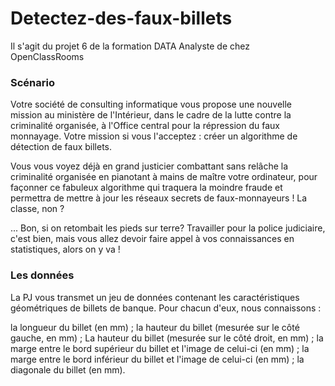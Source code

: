 # Detectez-des-faux-billets
Il s'agit du projet 6 de la formation DATA Analyste de chez OpenClassRooms

### Scénario
Votre société de consulting informatique vous propose une nouvelle mission au ministère de l'Intérieur, dans le cadre de la lutte contre la criminalité organisée, à l'Office central pour la répression du faux monnayage. Votre mission si vous l'acceptez : créer un algorithme de détection de faux billets.

Vous vous voyez déjà en grand justicier combattant sans relâche la criminalité organisée en pianotant à mains de maître votre ordinateur, pour façonner ce fabuleux algorithme  qui traquera la moindre fraude et permettra de mettre à jour les réseaux secrets de faux-monnayeurs ! La classe, non ?

... Bon, si on retombait les pieds sur terre? Travailler pour la police judiciaire, c'est bien, mais vous allez devoir faire appel à vos connaissances en statistiques, alors on y va !

### Les données
La PJ vous transmet un jeu de données contenant les caractéristiques géométriques de billets de banque. Pour chacun d'eux, nous connaissons :

la longueur du billet (en mm) ;
la hauteur du billet (mesurée sur le côté gauche, en mm) ;
La hauteur du billet (mesurée sur le côté droit, en mm) ;
la marge entre le bord supérieur du billet et l'image de celui-ci (en mm) ;
la marge entre le bord inférieur du billet et l'image de celui-ci (en mm) ;
la diagonale du billet (en mm).
